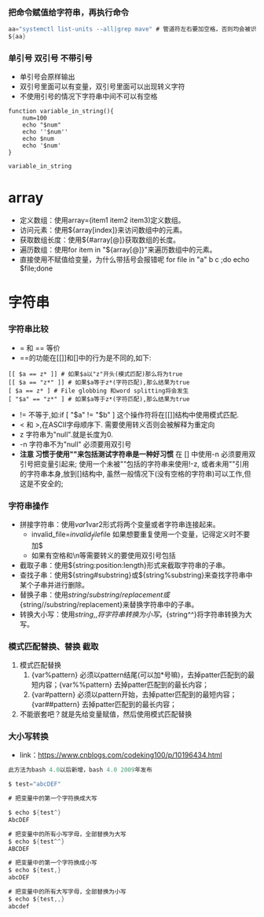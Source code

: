 
### 把命令赋值给字符串，再执行命令
```cs
aa="systemctl list-units --all|grep mave" # 管道符左右要加空格，否则均会被识别为systemctl的选项
${aa}

```
### 单引号 双引号 不带引号 
- 单引号会原样输出
- 双引号里面可以有变量，双引号里面可以出现转义字符
- 不使用引号的情况下字符串中间不可以有空格
```shell
function variable_in_string(){
	num=100
	echo "$num"
	echo ''$num''
	echo $num
	echo '$num'
}

variable_in_string
```
# array
   - 定义数组：使用array=(item1 item2 item3)定义数组。
   - 访问元素：使用${array[index]}来访问数组中的元素。
   - 获取数组长度：使用${#array[@]}获取数组的长度。
   - 遍历数组：使用for item in "${array[@]}"来遍历数组中的元素。
   - 直接使用不赋值给变量，为什么带括号会报错呢 for file in "a" b c ;do echo $file;done
# 字符串
### 字符串比较
   - = 和 == 等价
   - ==的功能在[[]]和[]中的行为是不同的,如下:
   ```shell
   [[ $a == z* ]] # 如果$a以"z"开头(模式匹配)那么将为true
   [[ $a == "z*" ]] # 如果$a等于z*(字符匹配),那么结果为true
   [ $a == z* ] # File globbing 和word splitting将会发生
   [ "$a" == "z*" ] # 如果$a等于z*(字符匹配),那么结果为true
   ```
   - != 不等于,如:if [ "$a" != "$b" ] 这个操作符将在[[]]结构中使用模式匹配.
   - < 和 >,在ASCII字母顺序下. 需要使用转义否则会被解释为重定向
   - z 字符串为"null".就是长度为0.
   - -n 字符串不为"null" 必须要用双引号
   - **注意 习惯于使用""来包括测试字符串是一种好习惯** 在 [] 中使用-n 必须要用双引号把变量引起来; 使用一个未被""包括的字符串来使用!-z, 或者未用""引用的字符串本身,放到[]结构中, 虽然一般情况下(没有空格的字符串)可以工作,但这是不安全的;
### 字符串操作
   - 拼接字符串：使用$var1$var2形式将两个变量或者字符串连接起来。
      - invalid_file=$invalid_file$file 如果想要重复使用一个变量，记得定义时不要加$
      - 如果有空格和\n等需要转义的要使用双引号包括
   - 截取子串：使用${string:position:length}形式来截取字符串的子串。
   - 查找子串：使用${string#substring}或${string%substring}来查找字符串中某个子串并进行删除。
   - 替换子串：使用${string/substring/replacement}或${string//substring/replacement}来替换字符串中的子串。
   - 转换大小写：使用${string,,}将字符串转换为小写，${string^^}将字符串转换为大写。
### 模式匹配替换、替换 截取
   1. 模式匹配替换
      1. {var%pattern} 必须以pattern结尾(可以加*号嘛)，去掉patter匹配到的最短内容；{var%%pattern} 去掉patter匹配到的最长内容；
      2. {var#pattern} 必须以pattern开始，去掉patter匹配到的最短内容；{var##pattern} 去掉patter匹配到的最长内容；
   3. 不能嵌套吧？就是先给变量赋值，然后使用模式匹配替换

### 大小写转换
- link：https://www.cnblogs.com/codeking100/p/10196434.html
```cs
此方法为bash 4.0以后新增，bash 4.0 2009年发布

$ test="abcDEF"

# 把变量中的第一个字符换成大写

$ echo ${test^}
AbcDEF

# 把变量中的所有小写字母，全部替换为大写
$ echo ${test^^}
ABCDEF

# 把变量中的第一个字符换成小写
$ echo ${test,}
abcDEF

# 把变量中的所有大写字母，全部替换为小写
$ echo ${test,,}
abcdef
```